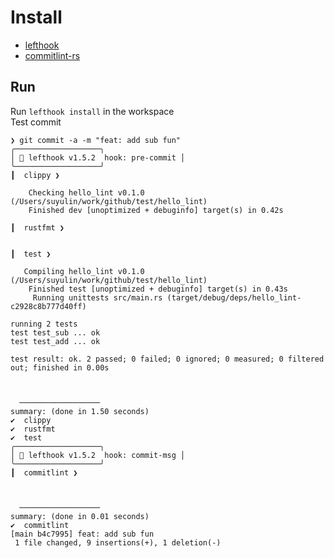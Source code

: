 # Install
- [lefthook](https://github.com/evilmartians/lefthook/)  
- [commitlint-rs](https://keisukeyamashita.github.io/commitlint-rs/)


## Run
Run `lefthook install` in the workspace  
Test commit
```
❯ git commit -a -m "feat: add sub fun"
╭───────────────────╮
│ 🥊 lefthook v1.5.2  hook: pre-commit │
╰───────────────────╯
┃  clippy ❯

    Checking hello_lint v0.1.0 (/Users/suyulin/work/github/test/hello_lint)
    Finished dev [unoptimized + debuginfo] target(s) in 0.42s

┃  rustfmt ❯


┃  test ❯

   Compiling hello_lint v0.1.0 (/Users/suyulin/work/github/test/hello_lint)
    Finished test [unoptimized + debuginfo] target(s) in 0.43s
     Running unittests src/main.rs (target/debug/deps/hello_lint-c2928c8b777d40ff)

running 2 tests
test test_sub ... ok
test test_add ... ok

test result: ok. 2 passed; 0 failed; 0 ignored; 0 measured; 0 filtered out; finished in 0.00s



  ──────────────────
summary: (done in 1.50 seconds)
✔️  clippy
✔️  rustfmt
✔️  test
╭───────────────────╮
│ 🥊 lefthook v1.5.2  hook: commit-msg │
╰───────────────────╯
┃  commitlint ❯



  ──────────────────
summary: (done in 0.01 seconds)
✔️  commitlint
[main b4c7995] feat: add sub fun
 1 file changed, 9 insertions(+), 1 deletion(-)
```

